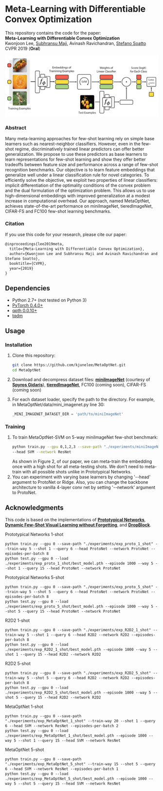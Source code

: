 # Meta-Learning with Differentiable Convex Optimization
This repository contains the code for the paper:
<br>
**Meta-Learning with Differentiable Convex Optimization**
<br>
Kwonjoon Lee, [Subhransu Maji](https://people.cs.umass.edu/~smaji/), Avinash Ravichandran, [Stefano Soatto](http://web.cs.ucla.edu/~soatto/)   
CVPR 2019 (**Oral**)
<p align='center'>
  <img src='algorithm.png' width="800px">
</p>

### Abstract

Many meta-learning approaches for few-shot learning rely on simple base learners such as nearest-neighbor classifiers. However, even in the few-shot regime, discriminatively trained linear predictors can offer better generalization. We propose to use these predictors as base learners to learn representations for few-shot learning and show they offer better tradeoffs between feature size and performance across a range of few-shot recognition benchmarks. Our objective is to learn feature embeddings that generalize well under a linear classification rule for novel categories. To efficiently solve the objective, we exploit two properties of linear classifiers: implicit differentiation of the optimality conditions of the convex problem and the dual formulation of the optimization problem. This allows us to use high-dimensional embeddings with improved generalization at a modest increase in computational overhead. Our approach, named MetaOptNet, achieves state-of-the-art performance on miniImageNet, tieredImageNet, CIFAR-FS and FC100 few-shot learning benchmarks.

### Citation

If you use this code for your research, please cite our paper:
```
@inproceedings{lee2019meta,
  title={Meta-Learning with Differentiable Convex Optimization},
  author={Kwonjoon Lee and Subhransu Maji and Avinash Ravichandran and Stefano Soatto},
  booktitle={CVPR},
  year={2019}
}
```

## Dependencies
* Python 2.7+ (not tested on Python 3)
* [PyTorch 0.4.0+](http://pytorch.org)
* [qpth 0.0.10+](https://github.com/locuslab/qpth)
* [tqdm](https://github.com/tqdm/tqdm)

## Usage

### Installation

1. Clone this repository:
    ```bash
    git clone https://github.com/kjunelee/MetaOptNet.git
    cd MetaOptNet
    ```
2. Download and decompress dataset files: [**miniImageNet**](https://mega.nz/#!rx0wGQyS!96sFlAr6yyv-9QQPCm5OBFbOm4XSD0t-HlmGaT5GaiE) (courtesy of [**Spyros Gidaris**](https://github.com/gidariss/FewShotWithoutForgetting)), [**tieredImageNet**](https://drive.google.com/open?id=1nVGCTd9ttULRXFezh4xILQ9lUkg0WZCG), FC100 (coming soon), CIFAR-FS (coming soon)

3. For each dataset loader, specify the path to the directory. For example, in MetaOptNet/data/mini_imagenet.py line 30:
    ```python
    _MINI_IMAGENET_DATASET_DIR = 'path/to/miniImageNet'
    ```

### Training
1. To train MetaOptNet-SVM on 5-way miniImageNet few-shot benchmark:
    ```bash
    python train.py --gpu 0,1,2,3 --save-path "./experiments/miniImageNet_MetaOptNet_SVM" --train-shot 15 \
    --head SVM --network ResNet
    ```
    As shown in Figure 2, of our paper, we can meta-train the embedding once with a high shot for all meta-testing shots. We don't need to meta-train with all possible shots unlike in Prototypical Networks.
2. You can experiment with varying base learners by changing '--head' argument to ProtoNet or Ridge. Also, you can change the backbone architecture to vanilla 4-layer conv net by setting '--network' argument to ProtoNet.

## Acknowledgments

This code is based on the implementations of [**Prototypical Networks**](https://github.com/cyvius96/prototypical-network-pytorch),  [**Dynamic Few-Shot Visual Learning without Forgetting**](https://github.com/gidariss/FewShotWithoutForgetting), and [**DropBlock**](https://github.com/miguelvr/dropblock).


Prototypical Networks 1-shot
```
python train.py --gpu 0 --save-path "./experiments/exp_proto_1_shot" --train-way 5 --shot 1 --query 6 --head ProtoNet --network ProtoNet --episodes-per-batch 8
python test.py --gpu 0 --load ./experiments/exp_proto_1_shot/best_model.pth --episode 1000 --way 5 --shot 1 --query 15 --head ProtoNet --network ProtoNet
```
Prototypical Networks 5-shot
```
python train.py --gpu 0 --save-path "./experiments/exp_proto_5_shot" --train-way 5 --shot 5 --query 6 --head ProtoNet --network ProtoNet --episodes-per-batch 8
python test.py --gpu 0 --load ./experiments/exp_proto_5_shot/best_model.pth --episode 1000 --way 5 --shot 5 --query 15 --head ProtoNet --network ProtoNet
```
R2D2 1-shot
```
python train.py --gpu 0 --save-path "./experiments/exp_R2D2_1_shot" --train-way 5 --shot 1 --query 6 --head R2D2 --network R2D2 --episodes-per-batch 8
python test.py --gpu 0 --load ./experiments/exp_R2D2_1_shot/best_model.pth --episode 1000 --way 5 --shot 1 --query 15 --head R2D2 --network R2D2
```

R2D2 5-shot
```
python train.py --gpu 0 --save-path "./experiments/exp_R2D2_5_shot" --train-way 5 --shot 5 --query 6 --head R2D2 --network R2D2 --episodes-per-batch 8
python test.py --gpu 0 --load ./experiments/exp_R2D2_5_shot/best_model.pth --episode 1000 --way 5 --shot 5 --query 15 --head R2D2 --network R2D2
```
MetaOptNet 1-shot
```
python train.py --gpu 0 --save-path "./experiments/exp_MetaOptNet_1_shot" --train-way 20 --shot 1 --query 6 --head SVM --network ResNet --episodes-per-batch 2
python test.py --gpu 0 --load ./experiments/exp_MetaOptNet_1_shot/best_model.pth --episode 1000 --way 5 --shot 1 --query 15 --head SVM --network ResNet
```
MetaOptNet 5-shot
```
python train.py --gpu 0 --save-path "./experiments/exp_MetaOptNet_5_shot" --train-way 15 --shot 5 --query 6 --head SVM --network ResNet --episodes-per-batch 1
python test.py --gpu 0 --load ./experiments/exp_MetaOptNet_5_shot/best_model.pth --episode 1000 --way 5 --shot 5 --query 15 --head SVM --network ResNet
```
